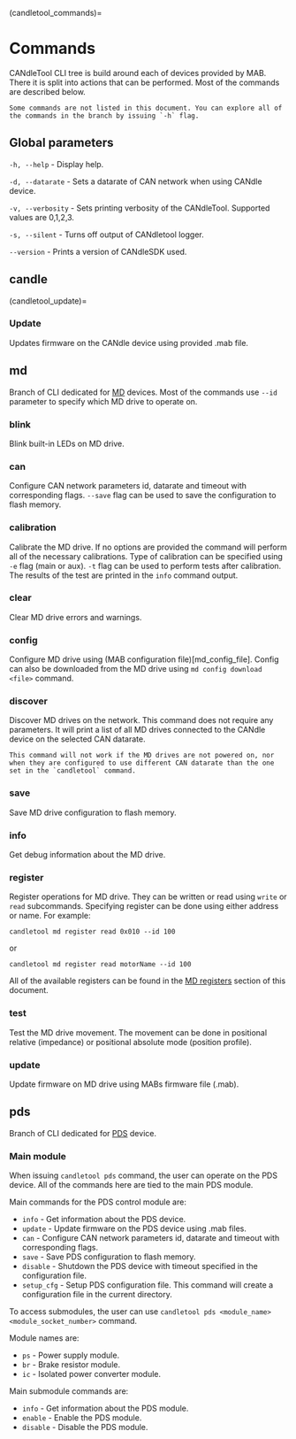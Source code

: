 (candletool_commands)=

# Commands

CANdleTool CLI tree is build around each of devices provided by MAB. There it is split into actions
that can be performed. Most of the commands are described below.

```{note}
Some commands are not listed in this document. You can explore all of the commands in the branch by issuing `-h` flag. 
```

## Global parameters

`-h, --help` - Display help.

`-d, --datarate` - Sets a datarate of CAN network when using CANdle device.

`-v, --verbosity` - Sets printing verbosity of the CANdleTool. Supported values are 0,1,2,3.

`-s, --silent` - Turns off output of CANdletool logger.

`--version` - Prints a version of CANdleSDK used.

## **candle**

(candletool_update)=

### Update

Updates firmware on the CANdle device using provided .mab file.

## **md**

Branch of CLI dedicated for [MD](/MD/intro) devices. Most of the commands use `--id` parameter to
specify which MD drive to operate on.

### blink

Blink built-in LEDs on MD drive.

### can

Configure CAN network parameters id, datarate and timeout with corresponding flags. `--save` flag
can be used to save the configuration to flash memory.

### calibration

Calibrate the MD drive. If no options are provided the command will perform all of the necessary
calibrations. Type of calibration can be specified using `-e` flag (main or aux). `-t` flag can be
used to perform tests after calibration. The results of the test are printed in the `info` command
output.

### clear

Clear MD drive errors and warnings.

### config

Configure MD drive using (MAB configuration file)[md_config_file]. Config can also be downloaded
from the MD drive using `md config download <file>` command.

### discover

Discover MD drives on the network. This command does not require any parameters. It will print a
list of all MD drives connected to the CANdle device on the selected CAN datarate.

```{important}
This command will not work if the MD drives are not powered on, nor when they are configured to use different CAN datarate than the one set in the `candletool` command.
```

### save

Save MD drive configuration to flash memory.

### info

Get debug information about the MD drive.

### register

Register operations for MD drive. They can be written or read using `write` or `read` subcommands.
Specifying register can be done using either address or name. For example:

```
candletool md register read 0x010 --id 100
```

or

```
candletool md register read motorName --id 100
```

All of the available registers can be found in the [MD registers](registers) section of this
document.

### test

Test the MD drive movement. The movement can be done in positional relative (impedance) or
positional absolute mode (position profile).

### update

Update firmware on MD drive using MABs firmware file (.mab).

## **pds**

Branch of CLI dedicated for [PDS](pds) device.

### Main module

When issuing `candletool pds` command, the user can operate on the PDS device. All of the commands
here are tied to the main PDS module.

Main commands for the PDS control module are:

- `info` - Get information about the PDS device.
- `update` - Update firmware on the PDS device using .mab files.
- `can` - Configure CAN network parameters id, datarate and timeout with corresponding flags.
- `save` - Save PDS configuration to flash memory.
- `disable` - Shutdown the PDS device with timeout specified in the configuration file.
- `setup_cfg` - Setup PDS configuration file. This command will create a configuration file in the
  current directory.

To access submodules, the user can use `candletool pds <module_name> <module_socket_number>`
command.

Module names are:

- `ps` - Power supply module.
- `br` - Brake resistor module.
- `ic` - Isolated power converter module.

Main submodule commands are:

- `info` - Get information about the PDS module.
- `enable` - Enable the PDS module.
- `disable` - Disable the PDS module.
